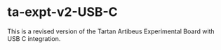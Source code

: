 # ta-expt-v2-USB-C
This is a revised version of the Tartan Artibeus Experimental Board with USB C integration. 
